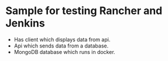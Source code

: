 # Sample for testing Rancher and Jenkins

* Has client which displays data from api.
* Api which sends data from a database.
* MongoDB database which runs in docker.
